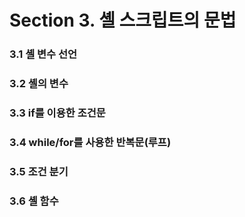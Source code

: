 # Section 3. 셸 스크립트의 문법

### 3.1 셸 변수 선언

### 3.2 셸의 변수

### 3.3 if를 이용한 조건문

### 3.4 while/for를 사용한 반복문\(루프\)

### 3.5 조건 분기

### 3.6 셸 함수



